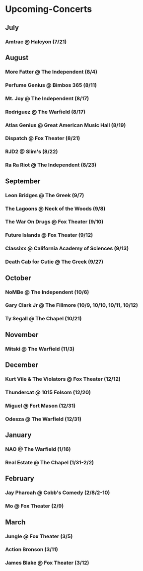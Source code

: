 # Upcoming-Concerts
## July
### Amtrac @ Halcyon (7/21)
## August
### More Fatter @ The Independent (8/4)
### Perfume Genius @ Bimbos 365 (8/11)
### Mt. Joy @ The Independent (8/17)
### Rodriguez @ The Warfield (8/17)
### Atlas Genius @ Great American Music Hall (8/19)
### Dispatch @ Fox Theater (8/21)
### RJD2 @ Slim's (8/22)
### Ra Ra Riot @ The Independent (8/23)
## September
### Leon Bridges @ The Greek (9/7)
### The Lagoons @ Neck of the Woods (9/8)
### The War On Drugs @ Fox Theater (9/10)
### Future Islands @ Fox Theater (9/12)
### Classixx @ California Academy of Sciences (9/13)
### Death Cab for Cutie @ The Greek (9/27)
## October
### NoMBe @ The Independent (10/6)
### Gary Clark Jr @ The Fillmore (10/9, 10/10, 10/11, 10/12)
### Ty Segall @ The Chapel (10/21)
## November
### Mitski @ The Warfield (11/3)
## December
### Kurt Vile & The Violators @ Fox Theater (12/12)
### Thundercat @ 1015 Folsom (12/20)
### Miguel @ Fort Mason (12/31)
### Odesza @ The Warfield (12/31)
## January
### NAO @ The Warfield (1/16)
### Real Estate @ The Chapel (1/31-2/2)
## February
### Jay Pharoah @ Cobb's Comedy (2/8/2-10)
### Mo @ Fox Theater (2/9)
## March
### Jungle @ Fox Theater (3/5)
### Action Bronson (3/11)
### James Blake @ Fox Theater (3/12)
